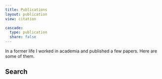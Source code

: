 ```yaml
---
title: Publications
layout: publication
view: citation

cascade:
  type: publication
  share: false
---
```


In a former life I worked in academia and published a few papers. Here are some of them.

## Search
